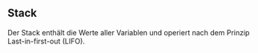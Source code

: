 ## Stack
Der Stack enthält die Werte aller Variablen und operiert nach dem Prinzip Last-in-first-out (LIFO).